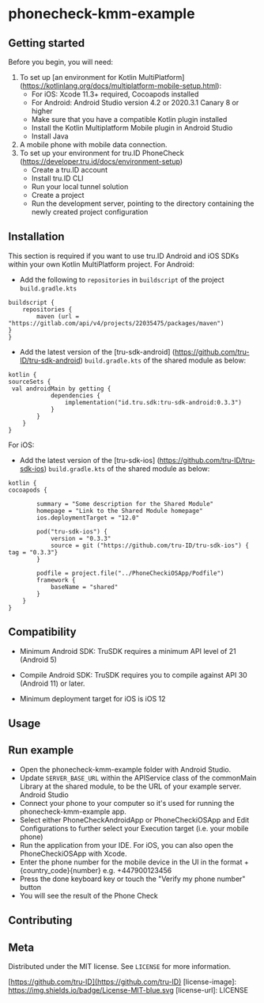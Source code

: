 # phonecheck-kmm-example



## Getting started

Before you begin, you will need:
1. To set up [an environment for Kotlin MultiPlatform] (https://kotlinlang.org/docs/multiplatform-mobile-setup.html):
    * For iOS: Xcode 11.3+ required, Cocoapods installed
    * For Android: Android Studio version 4.2 or 2020.3.1 Canary 8 or higher
    * Make sure that you have a compatible Kotlin plugin installed
    * Install the Kotlin Multiplatform Mobile plugin in Android Studio
    * Install Java
2. A mobile phone with mobile data connection.
3. To set up your environment for tru.ID PhoneCheck (https://developer.tru.id/docs/environment-setup)
    * Create a tru.ID account
    * Install tru.ID CLI
    * Run your local tunnel solution
    * Create a project
    * Run the development server, pointing to the directory containing the newly created project configuration

## Installation
This section is required if you want to use tru.ID Android and iOS SDKs within your own Kotlin MultiPlatform project.
For Android:
- Add the following to `repositories` in `buildscript` of the project `build.gradle.kts`

```
buildscript {
    repositories {
        maven (url = "https://gitlab.com/api/v4/projects/22035475/packages/maven")
}
}

```
- Add the latest version of the [tru-sdk-android] (https://github.com/tru-ID/tru-sdk-android) `build.gradle.kts` of the shared module as below:

```
kotlin {
sourceSets {
 val androidMain by getting {
            dependencies {
                implementation("id.tru.sdk:tru-sdk-android:0.3.3")
            }
        }
    }
}

```

For iOS:
- Add the latest version of the [tru-sdk-ios] (https://github.com/tru-ID/tru-sdk-ios) `build.gradle.kts` of the shared module as below:


```
kotlin {
cocoapods {

        summary = "Some description for the Shared Module"
        homepage = "Link to the Shared Module homepage"
        ios.deploymentTarget = "12.0"

        pod("tru-sdk-ios") {
            version = "0.3.3"
            source = git ("https://github.com/tru-ID/tru-sdk-ios") { tag = "0.3.3"}
        }
        
        podfile = project.file("../PhoneCheckiOSApp/Podfile")
        framework {
            baseName = "shared"
        }
    }
}

```

## Compatibility

- Minimum Android SDK: TruSDK requires a minimum API level of 21 (Android 5)

- Compile Android SDK: TruSDK requires you to compile against API 30  (Android 11) or later.

- Minimum deployment target for iOS is iOS 12

## Usage


## Run example
- Open the phonecheck-kmm-example folder with Android Studio.
- Update `SERVER_BASE_URL` within the APIService class of the commonMain Library at the shared module, to be the URL of your example server. Android Studio
- Connect your phone to your computer so it's used for running the phonecheck-kmm-example app. 
- Select either PhoneCheckAndroidApp or PhoneCheckiOSApp and Edit Configurations to further select your Execution target (i.e. your mobile phone)
- Run the application from your IDE. For iOS, you can also open the PhoneCheckiOSApp with Xcode.
- Enter the phone number for the mobile device in the UI in the format +{country_code}{number} e.g. +447900123456
- Press the done keyboard key or touch the "Verify my phone number" button
- You will see the result of the Phone Check

## Contributing

## Meta

Distributed under the MIT license. See `LICENSE` for more information.

[https://github.com/tru-ID](https://github.com/tru-ID)
[license-image]: https://img.shields.io/badge/License-MIT-blue.svg
[license-url]: LICENSE
